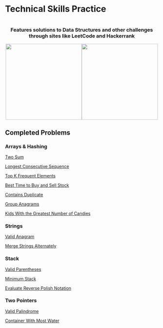 # Technical Skills Practice

<div style="display:flex; flex-direction: column">
    <div style="justify-content: center">
        <bold><h3 style="text-align: center;">Features solutions to Data Structures and other challenges through sites like LeetCode and Hackerrank</h3>
        </bold>
    <div>
    <div style="display:flex; justify-content: center">
        <img style="width:250px;"src="https://i.imgur.com/Zpz1xKb.png">
        <img style="width:250px;"src="https://i.imgur.com/pzmtzGZ.png">
    </div>
</div>

## Completed Problems

### Arrays & Hashing
[Two Sum](https://github.com/TaseskiCS/TechPrep/blob/main/Arrays/TwoSum.md)


[Longest Consecutive Sequence](https://github.com/TaseskiCS/TechPrep/blob/main/Arrays/LongestConsecutiveSequence.md)

[Top K Frequent Elements](https://github.com/TaseskiCS/TechPrep/blob/main/Arrays/TopKFrequent.md)

[Best Time to Buy and Sell Stock](https://github.com/TaseskiCS/TechPrep/blob/main/Arrays/BuySellStock.md)

[Contains Duplicate](https://github.com/TaseskiCS/TechPrep/blob/main/Arrays/ContainsDuplicate.md)

[Group Anagrams](https://github.com/TaseskiCS/TechPrep/blob/main/Arrays/GroupAnagrams.md)

[Kids With the Greatest Number of Candies](https://github.com/TaseskiCS/TechPrep/blob/main/Arrays/KidsGreatestCandies.md)

### Strings
[Valid Anagram](https://github.com/TaseskiCS/TechPrep/blob/main/String/ValidAnagram.md)

[Merge Strings Alternately](https://github.com/TaseskiCS/TechPrep/blob/main/String/MergeStringsAlternately.md)



### Stack
[Valid Parentheses](https://github.com/TaseskiCS/TechPrep/blob/main/Stack/ValidParentheses.md)

[Minimum Stack](https://github.com/TaseskiCS/TechPrep/blob/main/Stack/MinimumStack.md)

[Evaluate Reverse Polish Notation](https://github.com/TaseskiCS/TechPrep/blob/main/Stack/EvaluateNotation.md)

### Two Pointers
[Valid Palindrome](https://github.com/TaseskiCS/TechPrep/blob/main/Two-Pointers/ValidPalindrome.md)

[Container With Most Water](https://github.com/TaseskiCS/TechPrep/blob/main/Two-Pointers/ContainerMostWater.md)



